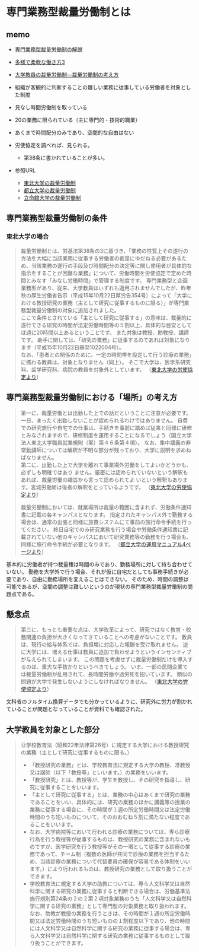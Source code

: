 # 専門業務型裁量労働制とは

## memo

- [専門業務型裁量労働制の解説](https://www.mhlw.go.jp/content/001236401.pdf)
- [多様で柔軟な働き方3](https://www.check-roudou.mhlw.go.jp/study/roudousya_tayou_senmon.html)
- [大学教員の裁量労働制―裁量労働制の考え方](https://www.tis.amano.co.jp/hr_news/3032/)
- 組織が客観的に判断することの難しい業務に従事している労働者を対象とした制度
- 見なし時間労働制を取っている
- 20の業務に限られている（主に専門的・技術的職業）
- あくまで時間配分のみであり、空間的な自由はない

- 労使協定を調べれば、見られる。
  - 第38条に書かれていることが多い。

- 参照URL
  - [東北大学の裁量労働制](https://tohokudai-kumiai.org/docs04/modelkyotei.pdf)
  - [都立大学の裁量労働制](https://bunnkei-kanribu.jim.tmu.ac.jp/shomu/discretionarylabor/)
  - [立命館大学の裁量労働制](https://www.ritsumei.ac.jp/research/member/file/002/027/027-p02.pdf)

## 専門業務型裁量労働制の条件

### 東北大学の場合

>裁量労働制とは、労基法第38条の3に基づき、「業務の性質上その遂行の方法を大幅に当該業務に従事する労働者の裁量にゆだねる必要があるため、当該業務の遂行の手段及び時間配分の決定等に関し使用者が具体的な指示をすることが困難な業務」について、労働時間を労使協定で定めた時間とみなす「みなし労働時間」で管理する制度です。
専門業務型と企画業務型があり、従来、大学教員はいずれも適用されませんでしたが、昨年秋の厚生労働省告示（平成15年10月22日厚労告354号）によって「大学における教授研究の業務（主として研究に従事するものに限る）」が専門業務型裁量労働制の対象に追加されました。  
ここで条件とされている「主として研究に従事する」の意味は、裁量的に遂行できる研究の時間が法定労働時間等の５割以上、具体的な目安としては週に20時間以上あるということです。
また対象は教授、助教授、講師です。
助手に関しては、「研究の業務」に従事するのであれば対象になります（平成15年10月22日基発1022004号）。  
なお、「患者との関係のために、一定の時間帯を設定して行う診療の業務」に携わる教員は、対象となりません（同上）。
そこで大学は、医学系研究科、歯学研究科、病院の教員を対象外としています。
（[東北大学の労使協定より](https://tohokudai-kumiai.org/docs04/modelkyotei.pdf)）

## 専門業務型裁量労働制における「場所」の考え方

>第一に、裁量労働とは出勤した上での話だということに注意が必要です。
一日、まったく出勤しないことが認められるわけではありません。
自費での研究旅行や自宅での仕事は、手続きを事前に踏めば従来と同様に研修とみなされますので、研修制度を運用することになるでしょう（国立大学法人東北大学職員就業規則（案）第４６条第４項）。
なお、集中講義の非常勤講師については解釈が不明な部分が残っており、大学に説明を求めねばなりません。  
第二に、出勤した上で大学を離れて事業場外労働をしてよいかどうかも、必ずしも明確ではあり
ません。厳密には認められていないという解釈もあれば、裁量労働の趣旨から言って認められてよ
いという解釈もあります。宮城労働局は後者の解釈をとっているようです。
（[東北大学の労使協定より](https://tohokudai-kumiai.org/docs04/modelkyotei.pdf)）
>
>裁量労働制においては、就業場所は裁量の範囲に含まれず、労働条件通知書に記載の各キャンパスとなります。
指定されたキャンパス外で勤務する場合は、通常の出張と同様に旅費システムにて事前の旅行命令手続を行ってください。
終日自宅でのみ研究業務を行う場合や労働条件通知書に記載されていない他のキャンパスにおいて研究業務等の勤務を行う場合も、同様に旅行命令手続が必要となります。
（[都立大学の運用マニュアル4ページより](https://bunnkei-kanribu.jim.tmu.ac.jp/site/wp-content/uploads/2025/06/03_%E8%A3%81%E9%87%8F%E5%8A%B4%E5%83%8D%E5%88%B6%E3%81%AE%E9%81%8B%E7%94%A8%E3%83%9E%E3%83%8B%E3%83%A5%E3%82%A2%E3%83%AB%EF%BC%88%E4%BB%A4%E5%92%8C%EF%BC%97%E5%B9%B4%EF%BC%94%E6%9C%88%E6%94%B9%E8%A8%82%E7%89%88%EF%BC%89.pdf)）

基本的に労働者が持つ裁量権は時間のみであり、勤務場所に対して持ち合わせていない。
勤務を大学外で行う場合、それが仮に自宅だとしても事務手続きが必要であり、自由に勤務場所を変えることはできない。
そのため、時間の調整は可能であるが、空間の調整は難しいというのが現状の専門業務型裁量労働制の問題点である。

## 懸念点

>第三に、もっとも重要な点は、大学改革によって、研究ではなく教育・校務関連の負担が大きくなってきていることへの考慮がないことです。
教員は、現行の給与体系では、負担増に対応した報酬を受け取れません。
逆に大学には、増える仕事は教員に追加で負わせようというインセンティブが与えられてしまいます。
この問題を考慮せずに裁量労働制だけを導入するのは、重大な手抜かりというべきでしょう。
いま、一部の民間企業では裁量労働制が乱用されて、長時間労働や過労死を招いています。
類似の問題が大学で発生しないようにしなければなりません。
（[東北大学の労使協定より](https://tohokudai-kumiai.org/docs04/modelkyotei.pdf)）

文科省のフルタイム換算データでも分かっているように、研究外に労力が割かれていることが問題となっていることが資料でも確認された。

## 大学教員を対象とした部分

> ⑫学校教育法（昭和22年法律第26号）に規定する大学における教授研究の業務（主として研究に従事するものに限る。）
>
> - 「教授研究の業務」とは、学校教育法に規定する大学の教授、准教授又は講師（以下「教授等」といいます。）の業務をいいます。
> - 「教授研究」とは、教授等が、学生を教授し、その研究を指導し、研究に従事することをいいます。
> - 「主として研究に従事する」とは、業務の中心はあくまで研究の業務であることをいい、具体的には、研究の業務のほかに講義等の授業の業務に従事する場合に、その時間が１週の所定労働時間又は法定労働時間のうち短いものについて、そのおおむね５割に満たない程度であることをいいます。
> - なお、大学病院等において行われる診療の業務については、専ら診療行為を行う教授等が従事するものは、教授研究の業務に含まれないものですが、医学研究を行う教授等がその一環として従事する診療の業務であって、チーム制（複数の医師が共同で診療の業務を担当するため、当該診療の業務について代替要員の確保が容易である体制をいいます。）により行われるものは、教授研究の業務として取り扱うことができます。
> - 学校教育法に規定する大学の助教については、専ら人文科学又は自然科学に関する研究の業務に従事すると判断できる場合は、労働基準法施行規則第24条の２の２第２項対象業務のうち「人文科学又は自然科学に関する研究の業務」として専門型の対象業務と取り扱われます。なお、助教が教授の業務を行うときは、その時間が１週の所定労働時間又は法定労働時間のうち短いものの１割程度以下であり、他の時間には人文科学又は自然科学に関する研究の業務に従事する場合は、専ら人文科学又は自然科学に関する研究の業務に従事するものとして取り扱うことができます。
